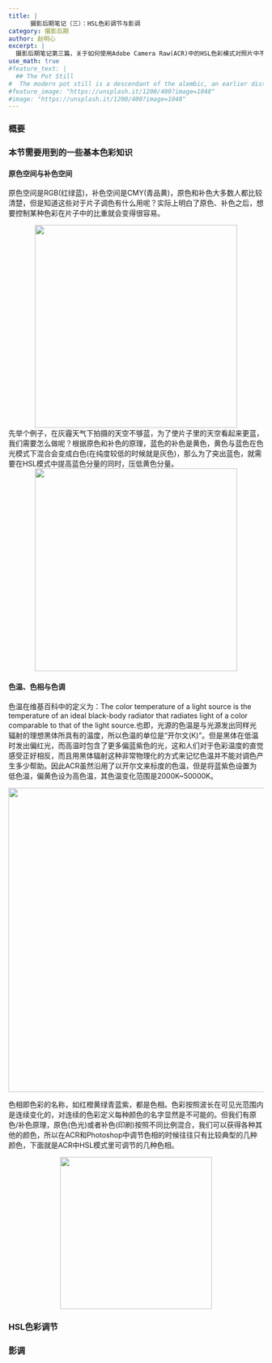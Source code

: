 ```yaml
---
title: |
      摄影后期笔记（三）：HSL色彩调节与影调
category: 摄影后期
author: 赵明心
excerpt: |
  摄影后期笔记第三篇，关于如何使用Adobe Camera Raw(ACR)中的HSL色彩模式对照片中不同的色彩成分进行调节，同时讲解了关于影调的基本理论。因为自己不是美术和摄影相关专业，我在记这节课的笔记之前还补充写了一部分色彩的基础知识，内容来自于李涛老师的《简单摄影后期高高手》视频教程。
use_math: true
#feature_text: |
  ## The Pot Still
#  The modern pot still is a descendant of the alembic, an earlier distillation device
#feature_image: "https://unsplash.it/1200/400?image=1048"
#image: "https://unsplash.it/1200/400?image=1048"
---
```

### 概要

### 本节需要用到的一些基本色彩知识

#### 原色空间与补色空间
原色空间是RGB(红绿蓝)，补色空间是CMY(青品黄)，原色和补色大多数人都比较清楚，但是知道这些对于片子调色有什么用呢？实际上明白了原色、补色之后，想要控制某种色彩在片子中的比重就会变得很容易。
<center>
<img src="http://wx1.sinaimg.cn/large/41f56ddcly1fnzpehwuemj211d0j8q4b.jpg" width="400px">
</center>
先举个例子，在灰霾天气下拍摄的天空不够蓝，为了使片子里的天空看起来更蓝，我们需要怎么做呢？根据原色和补色的原理，蓝色的补色是黄色，黄色与蓝色在色光模式下混合会变成白色(在纯度较低的时候就是灰色)，那么为了突出蓝色，就需要在HSL模式中提高蓝色分量的同时，压低黄色分量。

<center>
<img src="http://wx2.sinaimg.cn/large/41f56ddcly1fnzsu2qnu4j21580q7npa.jpg" width="400px">
</center>

#### 色温、色相与色调
色温在维基百科中的定义为：The color temperature of a light source is the temperature of an ideal black-body radiator that radiates light of a color comparable to that of the light source.也即，光源的色温是与光源发出同样光辐射的理想黑体所具有的温度，所以色温的单位是“开尔文(K)”。但是黑体在低温时发出偏红光，而高温时包含了更多偏蓝紫色的光，这和人们对于色彩温度的直觉感受正好相反，而且用黑体辐射这种非常物理化的方式来记忆色温并不能对调色产生多少帮助。因此ACR虽然沿用了以开尔文来标度的色温，但是将蓝紫色设置为低色温，偏黄色设为高色温，其色温变化范围是2000K~50000K。


<center>
<img src="http://wx3.sinaimg.cn/large/41f56ddcly1fnzra9qojhj21100n8b29.jpg" width="600px">
</center>

色相即色彩的名称，如红橙黄绿青蓝紫，都是色相。色彩按照波长在可见光范围内是连续变化的，对连续的色彩定义每种颜色的名字显然是不可能的。但我们有原色/补色原理，原色(色光)或者补色(印刷)按照不同比例混合，我们可以获得各种其他的颜色，所以在ACR和Photoshop中调节色相的时候往往只有比较典型的几种颜色，下面就是ACR中HSL模式里可调节的几种色相。

<center>
<img src="http://wx4.sinaimg.cn/large/41f56ddcly1fnzrgg1d2bj206a095mxj.jpg" width="300px">
</center>

### HSL色彩调节

### 影调